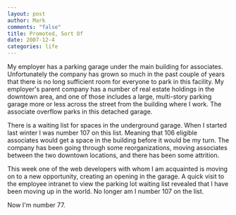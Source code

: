 ```yaml
--- 
layout: post
author: Mark
comments: "false"
title: Promoted, Sort Of
date: 2007-12-4
categories: life
---
```

My employer has a parking garage under the main building for associates.  Unfortunately the company has grown so much in the past couple of years that there is no long sufficient room for everyone to park in this facility.  My employer's parent company has a number of real estate holdings in the downtown area, and one of those includes a large, multi-story parking garage more or less across the street from the building where I work.  The associate overflow parks in this detached garage.

There is a waiting list for spaces in the underground garage.  When I started last winter I was number 107 on this list.  Meaning that 106 eligible associates would get a space in the building before it would be my turn.  The company has been going through some reorganizations, moving associates between the two downtown locations, and there has been some attrition.

This week one of the web developers with whom I am acquainted is moving on to a new opportunity, creating an opening in the garage.  A quick visit to the employee intranet to view the parking lot waiting list revealed that I have been moving up in the world.  No longer am I number 107 on the list.

Now I'm number 77.
